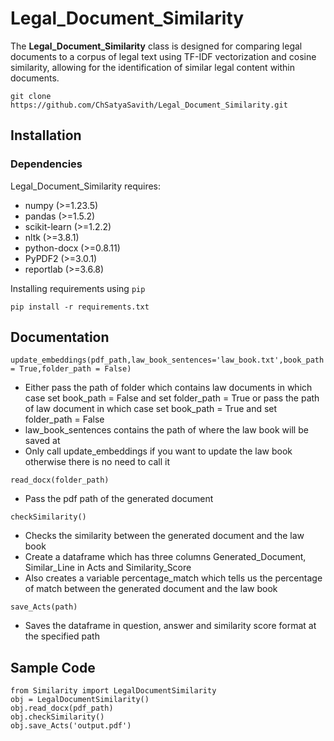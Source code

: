 # Legal_Document_Similarity
The **Legal_Document_Similarity** class is designed for comparing legal documents to a corpus of legal text using TF-IDF vectorization and cosine similarity, allowing for the identification of similar legal content within documents.
````
git clone https://github.com/ChSatyaSavith/Legal_Document_Similarity.git
````
## Installation
### Dependencies
Legal_Document_Similarity requires:
- numpy (>=1.23.5)
- pandas (>=1.5.2)
- scikit-learn (>=1.2.2)
- nltk (>=3.8.1)
- python-docx (>=0.8.11)
- PyPDF2 (>=3.0.1)
- reportlab (>=3.6.8)

Installing requirements using ``pip``

    pip install -r requirements.txt



## Documentation

````
update_embeddings(pdf_path,law_book_sentences='law_book.txt',book_path = True,folder_path = False)
````
- Either pass the path of folder which contains law documents in which case set book_path = False and set folder_path = True or pass the path of law document in which case set book_path = True and set folder_path = False
- law_book_sentences contains the path of where the law book will be saved at
- Only call update_embeddings if you want to update the law book otherwise there is no need to call it

````
read_docx(folder_path)
````
- Pass the pdf path of the generated document

````
checkSimilarity()
````
- Checks the similarity between the generated document and the law book
- Create a dataframe which has three columns Generated_Document, Similar_Line in Acts and Similarity_Score
- Also creates a variable percentage_match which tells us the percentage of match between the generated document and the law book

````
save_Acts(path)
````
- Saves the dataframe in question, answer and similarity score format at the specified path

## Sample Code
````
from Similarity import LegalDocumentSimilarity
obj = LegalDocumentSimilarity()
obj.read_docx(pdf_path)
obj.checkSimilarity()
obj.save_Acts('output.pdf')
````
